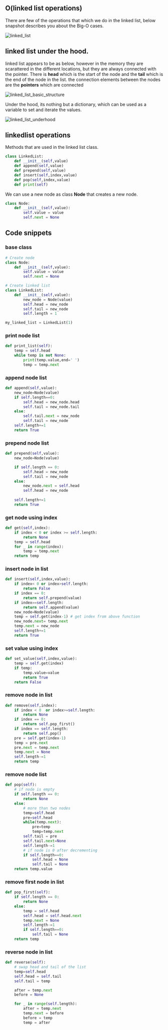 ## O(linked list operations)

There are few of the operations that which we do in the linked list, below snapshot describes you about the Big-O cases. 

![linked_list](./../../../images/linked_list.png)

## linked list under the hood. 

linked list appears to be as below, however in the memory they are scarattered in the different locations, but they are always connected with the pointer. There is **head** which is the start of the node and the **tail** which is the end of the node in the list. the connection elements between the nodes are the **pointers** which are connected

![linked_list_basic_structure](./../../../images/linked_list_basic_structure.png)

Under the hood, its nothing but a dictionary, which can be used as a variable to set and iterate the values.  

![linked_list_underhood](./../../../images/linked_list_underhood.png)

## linkedlist operations 

Methods that are used in the linked list class. 

```python
class LinkedList:
    def __init__(self,value)
    def append(self,value)
    def prepend(self,value)
    def insert(self,index,value)
    def pop(self,index,value)
    def print(self)
```

We can use a new node as class **Node** that creates a new node. 

```python
class Node:
    def __init__(self,value):
        self.value = value 
        self.next = None
```

## Code snippets

### base class

```python
# Create node
class Node:
    def __init__(self,value):
        self.value = value
        self.next = None

# Create linked list
class LinkedList:
    def __init__(self,value):
        new_node = Node(value)
        self.head = new_node
        self.tail = new_node
        self.length = 1

my_linked_list = LinkedList(1)
```

### print node list

```python
def print_list(self):
    temp = self.head 
    while temp is not None:
        print(temp.value,end=' ')
        temp = temp.next
```

### append node list

```python 
def append(self,value):
    new_node=Node(value)
    if self.length==0:
        self.head = new_node.head
        self.tail = new_node.tail 
    else:
        self.tail.next = new_node
        self.tail = new_node
    self.length+=1
    return True
```

### prepend node list

```python
def prepend(self,value):
    new_node=Node(value)

    if self.length == 0:
        self.head = new_node
        self.tail = new_node
    else:
        new_node.next = self.head
        self.head = new_node
        
    self.length+=1
    return True
```

### get node using index

```python
def get(self,index):
    if index < 0 or index >= self.length:
        return None 
    temp = self.head 
    for _ in range(index):
        temp = temp.next 
    return temp
```

### insert node in list

```python
def insert(self,index,value):
    if index< 0 or index>self.length:
        return False 
    if index == 0:
        return self.prepend(value)
    if index==self.length:
        return self.append(value)
    new_node=Node(value)
    temp = self.get(index-1) # get index from above function
    new_node.next= temp.next 
    temp.next = new_node
    self.length+=1
    return True
```


### set value using index

```python
def set_value(self,index,value):
    temp = self.get(index)
    if temp:
        temp.value=value
        return True 
    return False
```

### remove node in list

```python
def remove(self,index):
    if index < 0  or index>=self.length:
        return None 
    if index == 0:
        return self.pop_first()
    if index == self.length:
        return self.pop()
    pre = self.get(index-1)
    temp = pre.next 
    pre.next = temp.next 
    temp.next = None
    self.length-=1
    return temp   
```

### remove node list

```python
def pop(self):
    # if node is empty
    if self.length == 0:
        return None
    else:
        # more than two nodes 
        temp=self.head 
        pre=self.head
        while(temp.next):
            pre=temp
            temp=temp.next
        self.tail = pre
        self.tail.next=None
        self.length-=1
        # if node is 0 after decrementing
        if self.length==0:
            self.head = None 
            self.tail = None
    return temp.value
```

### remove first node in list

```python
def pop_first(self):
    if self.length == 0:
        return None 
    else:
        temp = self.head 
        self.head = self.head.next 
        temp.next = None 
        self.length-=1
        if self.length==0:
            self.tail = None
    return temp
```

### reverse node in list

```python
def reverse(self):
    # swap head and tail of the list
    temp=self.head
    self.head = self.tail
    self.tail = temp 

    after = temp.next 
    before = None 

    for _ in range(self.length):
        after = temp.next 
        temp.next = before 
        before = temp
        temp = after
```